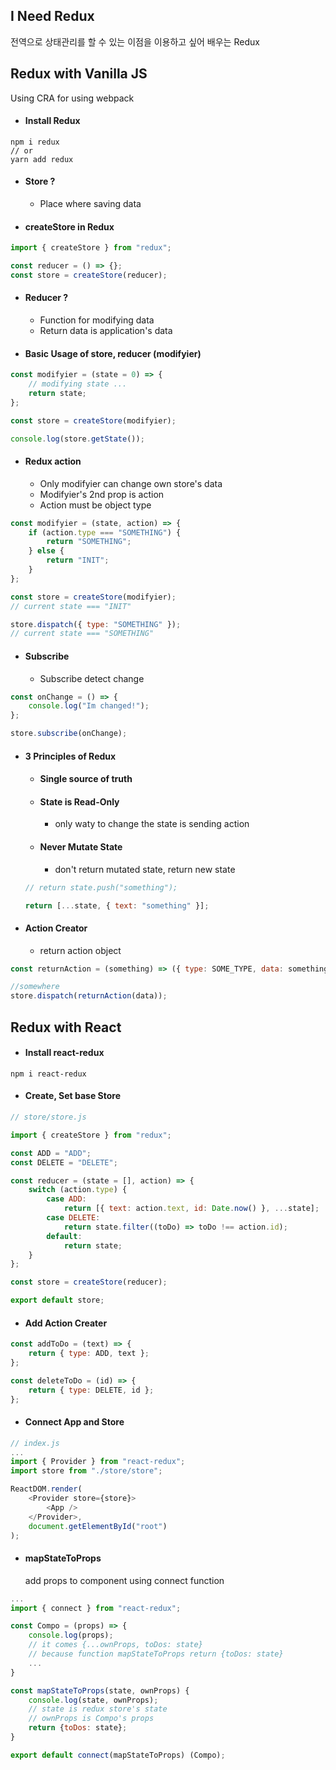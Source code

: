 ## I Need Redux

전역으로 상태관리를 할 수 있는 이점을 이용하고 싶어 배우는 Redux

## Redux with Vanilla JS

Using CRA for using webpack

-   #### Install Redux

```terminal
npm i redux
// or
yarn add redux
```

-   #### Store ?

    -   Place where saving data

-   #### createStore in Redux

```js
import { createStore } from "redux";

const reducer = () => {};
const store = createStore(reducer);
```

-   #### Reducer ?

    -   Function for modifying data
    -   Return data is application's data

-   #### Basic Usage of store, reducer (modifyier)

```js
const modifyier = (state = 0) => {
    // modifying state ...
    return state;
};

const store = createStore(modifyier);

console.log(store.getState());
```

-   #### Redux action
    -   Only modifyier can change own store's data
    -   Modifyier's 2nd prop is action
    -   Action must be object type

```js
const modifyier = (state, action) => {
    if (action.type === "SOMETHING") {
        return "SOMETHING";
    } else {
        return "INIT";
    }
};

const store = createStore(modifyier);
// current state === "INIT"

store.dispatch({ type: "SOMETHING" });
// current state === "SOMETHING"
```

-   #### Subscribe

    -   Subscribe detect change

```js
const onChange = () => {
    console.log("Im changed!");
};

store.subscribe(onChange);
```

-   #### 3 Principles of Redux

    -   #### Single source of truth
    -   #### State is Read-Only
        -   only waty to change the state is sending action
    -   #### Never Mutate State
        -   don't return mutated state, return new state

    ```js
    // return state.push("something");

    return [...state, { text: "something" }];
    ```

-   #### Action Creator
    -   return action object

```js
const returnAction = (something) => ({ type: SOME_TYPE, data: something });

//somewhere
store.dispatch(returnAction(data));
```

## Redux with React

-   #### Install react-redux

```terminal
npm i react-redux
```

-   #### Create, Set base Store

```js
// store/store.js

import { createStore } from "redux";

const ADD = "ADD";
const DELETE = "DELETE";

const reducer = (state = [], action) => {
    switch (action.type) {
        case ADD:
            return [{ text: action.text, id: Date.now() }, ...state];
        case DELETE:
            return state.filter((toDo) => toDo !== action.id);
        default:
            return state;
    }
};

const store = createStore(reducer);

export default store;
```

-   #### Add Action Creater

```js
const addToDo = (text) => {
    return { type: ADD, text };
};

const deleteToDo = (id) => {
    return { type: DELETE, id };
};
```

-   #### Connect App and Store

```js
// index.js
...
import { Provider } from "react-redux";
import store from "./store/store";

ReactDOM.render(
    <Provider store={store}>
        <App />
    </Provider>,
    document.getElementById("root")
);
```

-   #### mapStateToProps
    add props to component using connect function

```js
...
import { connect } from "react-redux";

const Compo = (props) => {
    console.log(props);
    // it comes {...ownProps, toDos: state}
    // because function mapStateToProps return {toDos: state}
    ...
}

const mapStateToProps(state, ownProps) {
    console.log(state, ownProps);
    // state is redux store's state
    // ownProps is Compo's props
    return {toDos: state};
}

export default connect(mapStateToProps) (Compo);
```

